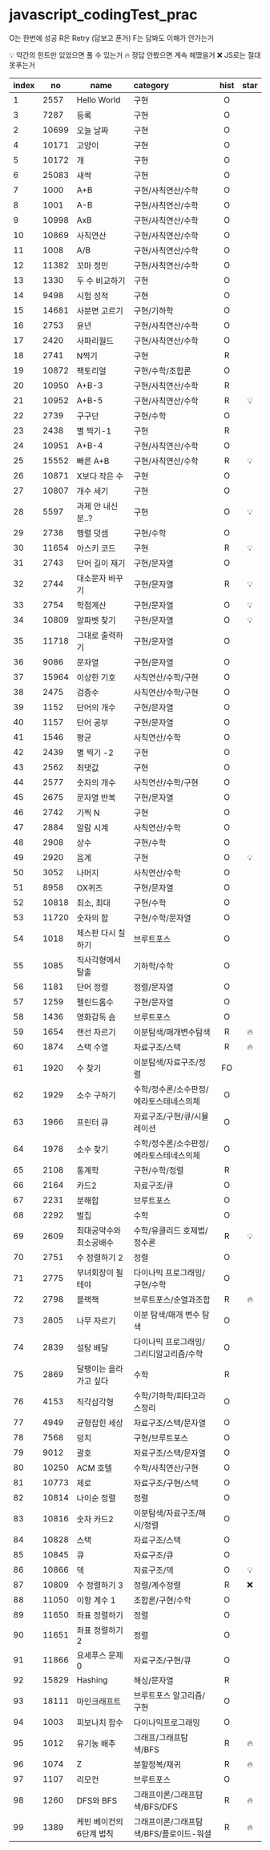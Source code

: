 # javascript_codingTest_prac

O는 한번에 성공
R은 Retry (답보고 푼거)
F는 답봐도 이해가 안가는거

💡 약간의 힌트만 있었으면 풀 수 있는거
🔥 정답 안봤으면 계속 헤맸을거
❌ JS로는 절대 못푸는거

| index | no    | name                     | category                                | hist | star |
| ----- | ----- | ------------------------ | :-------------------------------------- | :--: | :--: |
| 1     | 2557  | Hello World              | 구현                                    |  O   |      |
| 3     | 7287  | 등록                     | 구현                                    |  O   |      |
| 2     | 10699 | 오늘 날짜                | 구현                                    |  O   |      |
| 4     | 10171 | 고양이                   | 구현                                    |  O   |      |
| 5     | 10172 | 개                       | 구현                                    |  O   |      |
| 6     | 25083 | 새싹                     | 구현                                    |  O   |      |
| 7     | 1000  | A+B                      | 구현/사칙연산/수학                      |  O   |      |
| 8     | 1001  | A-B                      | 구현/사칙연산/수학                      |  O   |      |
| 9     | 10998 | AxB                      | 구현/사칙연산/수학                      |  O   |      |
| 10    | 10869 | 사칙연산                 | 구현/사칙연산/수학                      |  O   |      |
| 11    | 1008  | A/B                      | 구현/사칙연산/수학                      |  O   |      |
| 12    | 11382 | 꼬마 정민                | 구현/사칙연산/수학                      |  O   |      |
| 13    | 1330  | 두 수 비교하기           | 구현                                    |  O   |      |
| 14    | 9498  | 시험 성적                | 구현                                    |  O   |      |
| 15    | 14681 | 사분면 고르기            | 구현/기하학                             |  O   |      |
| 16    | 2753  | 윤년                     | 구현/사칙연산/수학                      |  O   |      |
| 17    | 2420  | 사파리월드               | 구현/사칙연산/수학                      |  O   |      |
| 18    | 2741  | N찍기                    | 구현                                    |  R   |      |
| 19    | 10872 | 팩토리얼                 | 구현/수학/조합론                        |  O   |      |
| 20    | 10950 | A+B-3                    | 구현/사칙연산/수학                      |  R   |      |
| 21    | 10952 | A+B-5                    | 구현/사칙연산/수학                      |  R   |  💡  |
| 22    | 2739  | 구구단                   | 구현/수학                               |  O   |      |
| 23    | 2438  | 별 찍기-1                | 구현                                    |  R   |      |
| 24    | 10951 | A+B-4                    | 구현/사칙연산/수학                      |  O   |      |
| 25    | 15552 | 빠른 A+B                 | 구현/사칙연산/수학                      |  R   |  💡  |
| 26    | 10871 | X보다 작은 수            | 구현                                    |  O   |      |
| 27    | 10807 | 개수 세기                | 구현                                    |  O   |      |
| 28    | 5597  | 과제 안 내신 분..?       | 구현                                    |  O   |  💡  |
| 29    | 2738  | 행렬 덧셈                | 구현/수학                               |  O   |      |
| 30    | 11654 | 아스키 코드              | 구현                                    |  R   |  💡  |
| 31    | 2743  | 단어 길이 재기           | 구현/문자열                             |  O   |      |
| 32    | 2744  | 대소문자 바꾸기          | 구현/문자열                             |  R   |  💡  |
| 33    | 2754  | 학점계산                 | 구현/문자열                             |  O   |  💡  |
| 34    | 10809 | 알파벳 찾기              | 구현/문자열                             |  O   |  💡  |
| 35    | 11718 | 그대로 출력하기          | 구현/문자열                             |  O   |      |
| 36    | 9086  | 문자열                   | 구현/문자열                             |  O   |      |
| 37    | 15964 | 이상한 기호              | 사칙연산/수학/구현                      |  O   |      |
| 38    | 2475  | 검증수                   | 사칙연산/수학/구현                      |  O   |      |
| 39    | 1152  | 단어의 개수              | 구현/문자열                             |  O   |      |
| 40    | 1157  | 단어 공부                | 구현/문자열                             |  O   |      |
| 41    | 1546  | 평균                     | 사칙연산/수학                           |  O   |      |
| 42    | 2439  | 별 찍기 -2               | 구현                                    |  O   |      |
| 43    | 2562  | 최댓값                   | 구현                                    |  O   |      |
| 44    | 2577  | 숫자의 개수              | 사칙연산/수학/구현                      |  O   |      |
| 45    | 2675  | 문자열 반복              | 구현/문자열                             |  O   |      |
| 46    | 2742  | 기찍 N                   | 구현                                    |  O   |      |
| 47    | 2884  | 알람 시계                | 사칙연산/수학                           |  O   |      |
| 48    | 2908  | 상수                     | 구현/수학                               |  O   |      |
| 49    | 2920  | 음계                     | 구현                                    |  O   |  💡  |
| 50    | 3052  | 나머지                   | 사칙연산/수학                           |  O   |      |
| 51    | 8958  | OX퀴즈                   | 구현/문자열                             |  O   |      |
| 52    | 10818 | 최소, 최대               | 구현/수학                               |  O   |      |
| 53    | 11720 | 숫자의 합                | 구현/수학/문자열                        |  O   |      |
| 54    | 1018  | 체스판 다시 칠하기       | 브루트포스                              |  O   |      |
| 55    | 1085  | 직사각형에서 탈출        | 기하학/수학                             |  O   |      |
| 56    | 1181  | 단어 정렬                | 정렬/문자열                             |  O   |      |
| 57    | 1259  | 펠린드롬수               | 구현/문자열                             |  O   |      |
| 58    | 1436  | 영화감독 숌              | 브루트포스                              |  O   |      |
| 59    | 1654  | 랜선 자르기              | 이분탐색/매개변수탐색                   |  R   |  🔥  |
| 60    | 1874  | 스택 수열                | 자료구조/스택                           |  R   |  🔥  |
| 61    | 1920  | 수 찾기                  | 이분탐색/자료구조/정렬                  |  FO  |      |
| 62    | 1929  | 소수 구하기              | 수학/정수론/소수판정/에라토스테네스의체 |  O   |      |
| 63    | 1966  | 프린터 큐                | 자료구조/구현/큐/시뮬레이션             |  O   |      |
| 64    | 1978  | 소수 찾기                | 수학/정수론/소수판정/에라토스테네스의체 |  O   |      |
| 65    | 2108  | 통계학                   | 구현/수학/정렬                          |  R   |      |
| 66    | 2164  | 카드2                    | 자료구조/큐                             |  O   |      |
| 67    | 2231  | 분해합                   | 브루트포스                              |  O   |      |
| 68    | 2292  | 벌집                     | 수학                                    |  O   |      |
| 69    | 2609  | 최대공약수와 최소공배수  | 수학/유클리드 호제법/정수론             |  R   |  💡  |
| 70    | 2751  | 수 정렬하기 2            | 정렬                                    |  O   |      |
| 71    | 2775  | 부녀회장이 될테야        | 다이나믹 프로그래밍/구현/수학           |  O   |      |
| 72    | 2798  | 블랙잭                   | 브루트포스/순열과조합                   |  R   |  🔥  |
| 73    | 2805  | 나무 자르기              | 이분 탐색/매개 변수 탐색                |  O   |      |
| 74    | 2839  | 설탕 배달                | 다이나믹 프로그래밍/그리디알고리즘/수학 |  O   |      |
| 75    | 2869  | 달팽이는 올라가고 싶다   | 수학                                    |  R   |      |
| 76    | 4153  | 직각삼각형               | 수학/기하학/피타고라스정리              |  O   |      |
| 77    | 4949  | 균형잡힌 세상            | 자료구조/스택/문자열                    |  O   |      |
| 78    | 7568  | 덩치                     | 구현/브루트포스                         |  O   |      |
| 79    | 9012  | 괄호                     | 자료구조/스택/문자열                    |  O   |      |
| 80    | 10250 | ACM 호텔                 | 수학/사칙연산/구현                      |  O   |      |
| 81    | 10773 | 제로                     | 자료구조/구현/스택                      |  O   |      |
| 82    | 10814 | 나이순 정렬              | 정렬                                    |  O   |      |
| 83    | 10816 | 숫자 카드2               | 이분탐색/자료구조/해시/정렬             |  O   |      |
| 84    | 10828 | 스택                     | 자료구조/스택                           |  O   |      |
| 85    | 10845 | 큐                       | 자료구조/큐                             |  O   |      |
| 86    | 10866 | 덱                       | 자료구조/덱                             |  O   |  💡  |
| 87    | 10809 | 수 정렬하기 3            | 정렬/계수정렬                           |  R   |  ❌  |
| 88    | 11050 | 이항 계수 1              | 조합론/구현/수학                        |  O   |      |
| 89    | 11650 | 좌표 정렬하기            | 정렬                                    |  O   |      |
| 90    | 11651 | 좌표 정렬하기 2          | 정렬                                    |  O   |      |
| 91    | 11866 | 요세푸스 문제 0          | 자료구조/구현/큐                        |  O   |      |
| 92    | 15829 | Hashing                  | 해싱/문자열                             |  R   |      |
| 93    | 18111 | 마인크래프트             | 브루트포스 알고리즘/구현                |  O   |      |
| 94    | 1003  | 피보나치 함수            | 다이나믹프로그래밍                      |  O   |      |
| 95    | 1012  | 유기농 배추              | 그래프/그래프탐색/BFS                   |  R   |  🔥  |
| 96    | 1074  | Z                        | 분할정복/재귀                           |  R   |  🔥  |
| 97    | 1107  | 리모컨                   | 브루트포스                              |  O   |      |
| 98    | 1260  | DFS와 BFS                | 그래프이론/그래프탐색/BFS/DFS           |  R   |  🔥  |
| 99    | 1389  | 케빈 베이컨의 6단계 법칙 | 그래프이론/그래프탐색/BFS/플로이드-워셜 |  R   |  🔥  |

